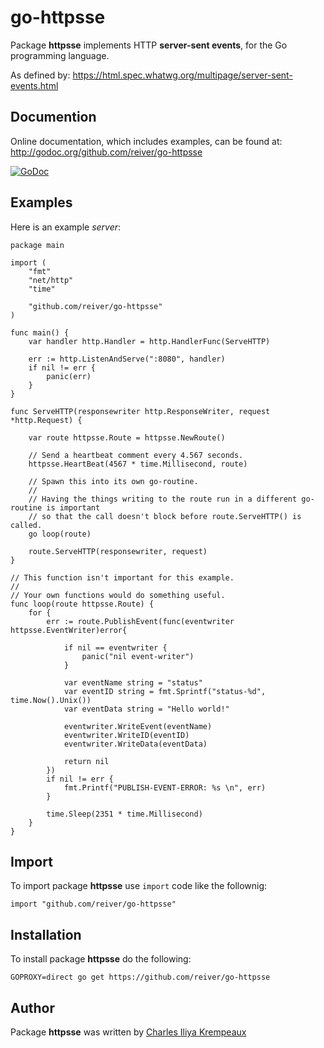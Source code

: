 # go-httpsse

Package **httpsse** implements HTTP **server-sent events**, for the Go programming language.

As defined by:
https://html.spec.whatwg.org/multipage/server-sent-events.html

## Documention

Online documentation, which includes examples, can be found at: http://godoc.org/github.com/reiver/go-httpsse

[![GoDoc](https://godoc.org/github.com/reiver/go-httpsse?status.svg)](https://godoc.org/github.com/reiver/go-httpsse)

## Examples

Here is an example _server_:

```golang
package main

import (
	"fmt"
	"net/http"
	"time"

	"github.com/reiver/go-httpsse"
)

func main() {
	var handler http.Handler = http.HandlerFunc(ServeHTTP)

	err := http.ListenAndServe(":8080", handler)
	if nil != err {
		panic(err)
	}
}

func ServeHTTP(responsewriter http.ResponseWriter, request *http.Request) {

	var route httpsse.Route = httpsse.NewRoute()

	// Send a heartbeat comment every 4.567 seconds.
	httpsse.HeartBeat(4567 * time.Millisecond, route)

	// Spawn this into its own go-routine.
	//
	// Having the things writing to the route run in a different go-routine is important
	// so that the call doesn't block before route.ServeHTTP() is called.
	go loop(route)

	route.ServeHTTP(responsewriter, request)
}

// This function isn't important for this example.
//
// Your own functions would do something useful.
func loop(route httpsse.Route) {
	for {
		err := route.PublishEvent(func(eventwriter httpsse.EventWriter)error{

			if nil == eventwriter {
				panic("nil event-writer")
			}

			var eventName string = "status"
			var eventID string = fmt.Sprintf("status-%d", time.Now().Unix())
			var eventData string = "Hello world!"

			eventwriter.WriteEvent(eventName)
			eventwriter.WriteID(eventID)
			eventwriter.WriteData(eventData)

			return nil
		})
		if nil != err {
			fmt.Printf("PUBLISH-EVENT-ERROR: %s \n", err)
		}

		time.Sleep(2351 * time.Millisecond)
	}
}
```

## Import

To import package **httpsse** use `import` code like the follownig:
```
import "github.com/reiver/go-httpsse"
```

## Installation

To install package **httpsse** do the following:
```
GOPROXY=direct go get https://github.com/reiver/go-httpsse
```

## Author

Package **httpsse** was written by [Charles Iliya Krempeaux](http://reiver.link)
